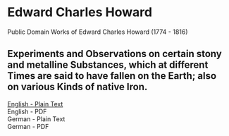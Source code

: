 # Edward Charles Howard

Public Domain Works of Edward Charles Howard (1774 - 1816)

## Experiments and Observations on certain stony and metalline Substances, which at different Times are said to have fallen on the Earth; also on various Kinds of native Iron.

[English - Plain Text](experiments-observations-stony-metalline-substances-fallen-on-earth-native-iron/full-text-english.md)  
English - PDF  
German - Plain Text  
German - PDF  
